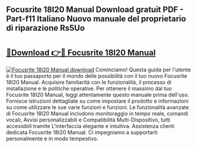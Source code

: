 ## Focusrite 18I20 Manual Download gratuit PDF - Part-f11 Italiano Nuovo manuale del proprietario di riparazione Rs5Uo

# <h2><a href="http://dfbtpn7.blite.top/?on=Focusrite+18I20+Manual">🔗Download 👉🔴 Focusrite 18I20 Manual</a></h2>

[![Focusrite 18I20 Manual download](https://i.imgur.com/lujVjoI.png)](http://dfbtpn7.blite.top/?on=Focusrite+18I20+Manual)
Cominciamo! Questa guida per l'utente è il tuo passaporto per il mondo delle possibilità con il tuo nuovo Focusrite 18I20 Manual. Acquisire familiarità con le funzionalità, il processo di installazione e le politiche operative. Per ottenere il massimo dal tuo Focusrite 18I20 Manual, leggi attentamente questo manuale prima dell'uso. Fornisce istruzioni dettagliate su come impostare il prodotto e informazioni su come utilizzare le sue varie funzioni e funzioni. Le funzionalità avanzate di Focusrite 18I20 Manual includono monitoraggio in tempo reale, comandi vocali, Avvisi personalizzabili e Compatibilità Multi-Dispositivo, tutti accessibili tramite L'interfaccia elegante e intuitiva. Assistenza clienti dedicata Focusrite 18I20 Manual. Ci impegniamo a supportarti personalmente e in modo tempestivo.
